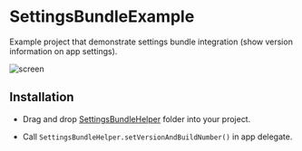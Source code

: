 # SettingsBundleExample
Example project that demonstrate settings bundle integration (show version information on app settings).

![screen](https://user-images.githubusercontent.com/2138976/212071153-366faac2-bd25-4824-83e0-56334f3007ec.png)

## Installation
- Drag and drop [SettingsBundleHelper](https://github.com/lalkrishna/SettingsBundleExample/tree/main/SettingsBundleExample/SettingsBundleHelper) folder into your project.

- Call
`SettingsBundleHelper.setVersionAndBuildNumber()` in app delegate.
